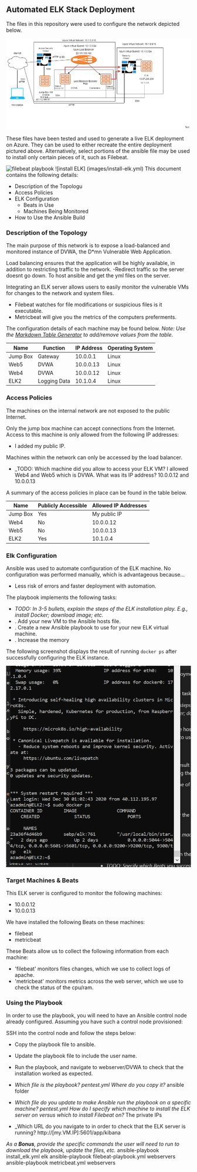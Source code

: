 ## Automated ELK Stack Deployment

The files in this repository were used to configure the network depicted below.

![](Images/ELKDiagram.png)

These files have been tested and used to generate a live ELK deployment on Azure. They can be used to either recreate the entire deployment pictured above. Alternatively, select portions of the ansible file may be used to install only certain pieces of it, such as Filebeat.

  ![filebeat playbook](images/filebeat-playbook.yml)
![install ELK] (images/install-elk.yml)
This document contains the following details:
- Description of the Topologu
- Access Policies
- ELK Configuration
  - Beats in Use
  - Machines Being Monitored
- How to Use the Ansible Build


### Description of the Topology

The main purpose of this network is to expose a load-balanced and monitored instance of DVWA, the D*mn Vulnerable Web Application.

Load balancing ensures that the application will be highly available, in addition to restricting traffic to the network.
-Redirect traffic so the server doesnt go down. To host ansible and get the yml files on the server. 

Integrating an ELK server allows users to easily monitor the vulnerable VMs for changes to the network and system files.
- Filebeat watches for file modifications or suspicious files is it executable.
- Metricbeat will give you the metrics of the computers preferments.

The configuration details of each machine may be found below.
_Note: Use the [Markdown Table Generator](http://www.tablesgenerator.com/markdown_tables) to add/remove values from the table_.

| Name     | Function | IP Address | Operating System |
|----------|----------|------------|------------------|
| Jump Box | Gateway  | 10.0.0.1   | Linux            |
| Web5     |   DVWA     | 10.0.0.13  | Linux        |                  |
| Web4     |  DVWA        |  10.0.0.12 | Linux          |                  |
| ELK2     |  Logging Data   | 10.1.0.4 | Linux        |                  |

### Access Policies

The machines on the internal network are not exposed to the public Internet. 

Only the jump box machine can accept connections from the Internet. Access to this machine is only allowed from the following IP addresses:
- I added my public IP.

Machines within the network can only be accessed by the load balancer.
- _TODO: Which machine did you allow to access your ELK VM? I allowed Web4 and Web5 which is DVWA. What was its IP address? 10.0.0.12 and 10.0.0.13

A summary of the access policies in place can be found in the table below.

| Name     | Publicly Accessible | Allowed IP Addresses |
|----------|---------------------|----------------------|
| Jump Box | Yes        | My public IP   |
| Web4         | No       | 10.0.0.12 |
|    Web5           | No    | 10.0.0.13 |
|   ELK2       | Yes   | 10.1.0.4|


### Elk Configuration

Ansible was used to automate configuration of the ELK machine. No configuration was performed manually, which is advantageous because...
-  Less risk of errors and faster deployment with automation. 

The playbook implements the following tasks:
- _TODO: In 3-5 bullets, explain the steps of the ELK installation play. E.g., install Docker; download image; etc._
- . Add your new VM to the Ansible hosts file.
- . Create a new Ansible playbook to use for your new ELK virtual machine. 
- . Increase the memory 

The following screenshot displays the result of running `docker ps` after successfully configuring the ELK instance.

![TODO: Update the path with the name of your screenshot of docker ps output](Images/docker_ps_output.png)

### Target Machines & Beats
This ELK server is configured to monitor the following machines:
- 10.0.0.12
- 10.0.0.13

We have installed the following Beats on these machines:
- filebeat
- metricbeat


These Beats allow us to collect the following information from each machine:
- 'filebeat' monitors files changes, which we use to collect logs of apache.
- 'metricbeat' monitors metrics across the web server, which we use to check the status of the cpu/ram.


### Using the Playbook
In order to use the playbook, you will need to have an Ansible control node already configured. Assuming you have such a control node provisioned: 

SSH into the control node and follow the steps below:
- Copy the playbook file to ansible.
- Update the playbook file to include the user name.
- Run the playbook, and navigate to webserver/DVWA to check that the installation worked as expected.


- _Which file is the playbook? pentest.yml Where do you copy it?_ ansible folder
- _Which file do you update to make Ansible run the playbook on a specific machine? pentest.yml How do I specify which machine to install the ELK server on versus which to install Filebeat on?_ The private IPs
- _Which URL do you navigate to in order to check that the ELK server is running? http://[my.VM.IP]:5601/app/kibana

_As a **Bonus**, provide the specific commands the user will need to run to download the playbook, update the files, etc._
ansible-playbook install_elk.yml elk
ansible-playbook filebeat-playbook.yml webservers
ansible-playbook metricbeat.yml webservers

